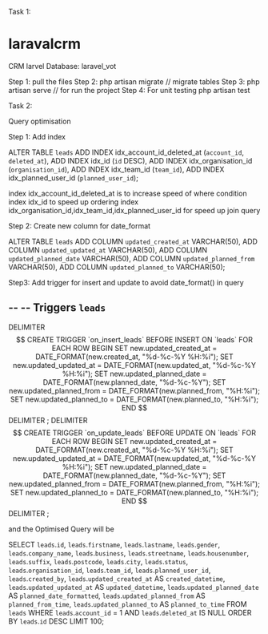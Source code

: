 Task 1:
# laravalcrm
CRM larvel
Database: laravel_vot

Step 1: pull the files 
Step 2: php artisan migrate // migrate tables
Step 3: php artisan serve // for run the project
Step 4: For unit testing
php artisan test


Task 2:

Query optimisation 

Step 1: Add index

ALTER TABLE `leads` ADD INDEX idx_account_id_deleted_at (`account_id`, `deleted_at`), ADD INDEX idx_id (`id` DESC), ADD INDEX idx_organisation_id (`organisation_id`), ADD INDEX idx_team_id (`team_id`), ADD INDEX idx_planned_user_id (`planned_user_id`);

index idx_account_id_deleted_at is to increase speed of where condition
index idx_id to speed up ordering
index idx_organisation_id,idx_team_id,idx_planned_user_id for speed up join query

Step 2: Create new column for date_format 

ALTER TABLE `leads` ADD COLUMN `updated_created_at` VARCHAR(50), ADD COLUMN `updated_updated_at` VARCHAR(50), ADD COLUMN `updated_planned_date` VARCHAR(50), ADD COLUMN `updated_planned_from` VARCHAR(50), ADD COLUMN `updated_planned_to` VARCHAR(50);

Step3: Add trigger for insert and update to avoid date_format() in query

--
-- Triggers `leads`
--
DELIMITER $$
CREATE TRIGGER `on_insert_leads` BEFORE INSERT ON `leads` FOR EACH ROW BEGIN
    SET new.updated_created_at = DATE_FORMAT(new.created_at, "%d-%c-%Y %H:%i");
    SET new.updated_updated_at = DATE_FORMAT(new.updated_at, "%d-%c-%Y %H:%i");
    SET new.updated_planned_date = DATE_FORMAT(new.planned_date, "%d-%c-%Y");
    SET new.updated_planned_from = DATE_FORMAT(new.planned_from, "%H:%i");
    SET new.updated_planned_to = DATE_FORMAT(new.planned_to, "%H:%i");
END
$$
DELIMITER ;
DELIMITER $$
CREATE TRIGGER `on_update_leads` BEFORE UPDATE ON `leads` FOR EACH ROW BEGIN
    SET new.updated_created_at = DATE_FORMAT(new.created_at, "%d-%c-%Y %H:%i");
    SET new.updated_updated_at = DATE_FORMAT(new.updated_at, "%d-%c-%Y %H:%i");
    SET new.updated_planned_date = DATE_FORMAT(new.planned_date, "%d-%c-%Y");
    SET new.updated_planned_from = DATE_FORMAT(new.planned_from, "%H:%i");
    SET new.updated_planned_to = DATE_FORMAT(new.planned_to, "%H:%i");
END
$$
DELIMITER ;


and the Optimised Query will be

SELECT `leads`.`id`, `leads`.`firstname`, `leads`.`lastname`, `leads`.`gender`, `leads`.`company_name`, `leads`.`business`, `leads`.`streetname`, `leads`.`housenumber`, `leads`.`suffix`, `leads`.`postcode`, `leads`.`city`, `leads`.`status`, `leads`.`organisation_id`, `leads`.`team_id`, `leads`.`planned_user_id`, `leads`.`created_by`, `leads`.`updated_created_at` AS `created_datetime`, `leads`.`updated_updated_at` AS `updated_datetime`, `leads`.`updated_planned_date` AS `planned_date_formatted`, `leads`.`updated_planned_from` AS `planned_from_time`, `leads`.`updated_planned_to` AS `planned_to_time` FROM `leads` WHERE `leads`.`account_id` = 1 AND `leads`.`deleted_at` IS NULL ORDER BY `leads`.`id` DESC LIMIT 100;


